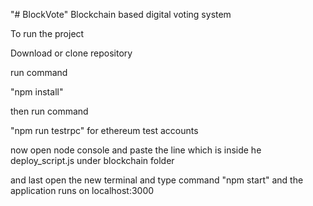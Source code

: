 "# BlockVote" 
Blockchain based digital voting system


To run the project 

Download or clone repository

run command

"npm install"

then run command

"npm run testrpc" for ethereum test accounts

now open node console and paste the line which is inside he deploy_script.js under blockchain folder

and last open the new terminal and type command "npm start" and the application runs on localhost:3000


